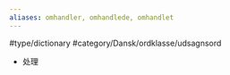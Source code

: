 ```yaml
---
aliases: omhandler, omhandlede, omhandlet
---
```

#type/dictionary #category/Dansk/ordklasse/udsagnsord 

- 处理